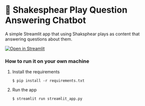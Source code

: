 # 💬 Shakesphear Play Question Answering Chatbot

A simple Streamlit app that using Shaksphear plays as content that answering questions about them.

[![Open in Streamlit](https://static.streamlit.io/badges/streamlit_badge_black_white.svg)](https://shakesphear.streamlit.app/)

### How to run it on your own machine

1. Install the requirements

   ```
   $ pip install -r requirements.txt
   ```

2. Run the app

   ```
   $ streamlit run streamlit_app.py
   ```
